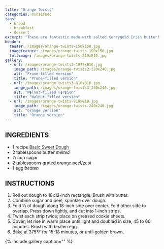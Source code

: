 ```yaml
---
title: "Orange Twists"
categories: moosefood
tags: 
  - bread
  - breakfast
  - dessert
excerpt: "These are fantastic made with salted Kerrygold Irish butter! It works to make up the full recipe of sweet dough but use only half at a time, refrigerating the other portion for a few days. If using half the dough, roll out to an 18x9-inch rectangle and cut into 9 rolls. Also works well with a nut filling: grind 4 ounces of nuts and add to ¼ cup sugar. Half of the dough also works perfectly with the King Arthur Flour bun pan. Roll into a 16x8-inch rectangle, add filling, roll, and cut into 6 slices. Let rise 45-60 minutes, and brush with egg wash. Bake at 375°F for about 16 minutes (I raise the rack up one from where I usually have it so the bottoms don't burn), tenting with foil if browning too quickly. This also works well with apricot lekvar as a filling; in that case I twist the buns as I do the cardamom buns."
header:
  teaser: /images/orange-twists-150x150.jpg
  imagefeature: /images/orange-twists-150x150.jpg
  fullimage: /images/orange-twists-810x810.jpg
gallery:
  - url: /images/orange-twists2-1077x810.jpg
    image_path: /images/orange-twists2-320x240.jpg
    alt: "Prune-filled version"
    title: "Prune-filled version"
  - url: /images/orange-twists3-810x810.jpg
    image_path: /images/orange-twists3-240x240.jpg
    alt: "Walnut-filled version"
    title: "Walnut-filled version" 
  - url: /images/orange-twists-810x810.jpg
    image_path: /images/orange-twists-240x240.jpg
    alt: "Orange version"
    title: "Orange version"  
---
```


## INGREDIENTS
* 1 recipe [Basic Sweet Dough](/basic-sweet-dough)
* 2 tablespoons butter _melted_
* ½ cup sugar
* 2 tablespoons grated orange peel/zest
* 1 egg _beaten_


## INSTRUCTIONS
1. Roll out dough to 18x12-inch rectangle. Brush with butter.
2. Combine sugar and peel; sprinkle over dough.
3. Fold ⅓ of dough along 18-inch side over center. Fold other side to overlap. Press down lightly, and cut into 1-inch strips.
4. Twist each strip twice; place on greased cookie sheets.
5. Cover; let rise in warm place until light and doubled in size, 45 to 60 minutes. Brush with beaten egg.
6. Bake at 375°F for 15-18 minutes, or until golden brown.

{% include gallery caption="" %}